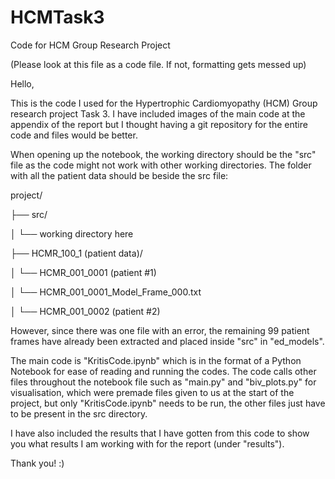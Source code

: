 # HCMTask3
Code for HCM Group Research Project 

(Please look at this file as a code file. If not, formatting gets messed up)

Hello, 

This is the code I used for the Hypertrophic Cardiomyopathy (HCM) Group research project Task 3. I have included images of the main code at the appendix of the report but I thought having a git repository for the entire code and files would be better. 

When opening up the notebook, the working directory should be the "src" file as the code might not work with other working directories. The folder with all the patient data should be beside the src file:

project/

├── src/

│   └── working directory here

├── HCMR_100_1 (patient data)/

│   └── HCMR_001_0001 (patient #1)

│       └── HCMR_001_0001_Model_Frame_000.txt

│   └── HCMR_001_0002 (patient #2)

However, since there was one file with an error, the remaining 99 patient frames have already been extracted and placed inside "src" in "ed_models".

The main code is "KritisCode.ipynb" which is in the format of a Python Notebook for ease of reading and running the codes. The code calls other files throughout the notebook file such as "main.py" and "biv_plots.py" for visualisation, which were premade files given to us at the start of the project, but only "KritisCode.ipynb" needs to be run, the other files just have to be present in the src directory. 

I have also included the results that I have gotten from this code to show you what results I am working with for the report (under "results").

Thank you! :)
